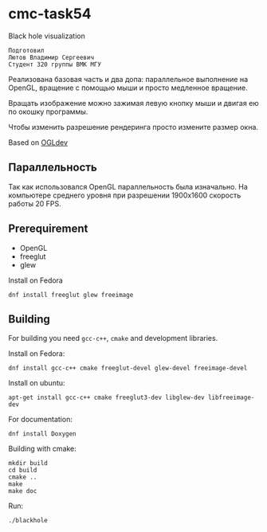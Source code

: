 # cmc-task54
Black hole visualization

    Подготовил
    Лютов Владимир Сергеевич
    Студент 320 группы ВМК МГУ

Реализована базовая часть и два допа: параллельное выполнение на OpenGL,
вращение с помощью мыши и просто медленное вращение.

Вращать изображение можно зажимая левую кнопку мыши и двигая ею по
окошку программы.

Чтобы изменить разрешение рендеринга просто измените размер окна.

Based on [OGLdev](http://ogldev.atspace.co.uk/)

## Параллельность

Так как использовался OpenGL параллельность была изначально.
На компьютере среднего уровня при разрешении 1900x1600 скорость работы 20 FPS.

## Prerequirement

* OpenGL
* freeglut
* glew

Install on Fedora

    dnf install freeglut glew freeimage

## Building

For building you need `gcc-c++`, `cmake` and development libraries.

Install on Fedora:

    dnf install gcc-c++ cmake freeglut-devel glew-devel freeimage-devel

Install on ubuntu:

    apt-get install gcc-c++ cmake freeglut3-dev libglew-dev libfreeimage-dev

For documentation:

    dnf install Doxygen

Building with cmake:

    mkdir build
    cd build
    cmake ..
    make
    make doc

Run:

    ./blackhole
